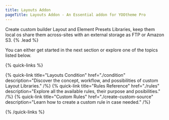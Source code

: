 ```yaml
---
title: Layouts Addon
pageTitle: Layouts Addon - An Essential addon for YOOtheme Pro
---
```


Create custom builder Layout and Element Presets Libraries, keep them local os share them across-sites with an external storage as FTP or Amazon S3. {% .lead %}

You can either get started in the next section or explore one of the topics listed below.

{% quick-links %}

{% quick-link title="Layouts Condition" href="./condition" description="Discover the concept, workflow, and possibilities of custom Layout Libraries." /%}
{% quick-link title="Rules Reference" href="./rules" description="Explore all the available rules, their purpose and posibilities." /%}
{% quick-link title="Custom Rules" href="./create-custom-source" description="Learn how to create a custom rule in case needed." /%}

{% /quick-links %}
